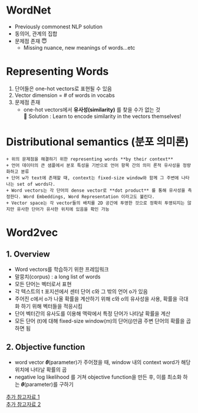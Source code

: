 # WordNet   
* Previously commonest NLP solution   
* 동의어, 관계의 집합   
* 문제점 존재 :innocent:
    + Missing nuance, new meanings of words...etc   

# Representing Words   
1. 단어들은 one-hot vectors로 표현될 수 있음   
2. Vector dimension = # of words in vocabs   
3. 문제점 존재   
    + one-hot vectors에서 **유사성(similarity)** 를 찾을 수가 없는 것   
    :gem: Solution : Learn to encode similarity in the vectors themselves!   

   
# Distributional semantics (분포 의미론)   
    + 위의 문제점을 해결하기 위한 representing words **by their context**
    + 언어 데이터의 큰 샘플에서 분포 특성을 기반으로 언어 항목 간의 의미 론적 유사성을 정량화하고 분류   
    + 단어 w가 text에 존재할 때, context는 fixed-size window와 함께 그 주변에 나타나는 set of words다.   
    + Word vectors는 각 단어의 dense vector로 **dot product** 를 통해 유사성을 측정한다. Word Embeddings, Word Representation 이라고도 불린다.   
    + Vector space는 각 vector들의 배치를 2D 공간에 투영한 것으로 정확히 투영되지는 않지만 유사한 단어가 유사한 위치에 있음을 확인 가능   



#  Word2vec   
## 1. Overview   
* Word vectors를 학습하기 위한 프레임워크   
* 말뭉치(corpus) : a long list of words   
* 모든 단어는 벡터로서 표현   
* 각 텍스트의 t 포지션에서 센터 단어 c와 그 밖의 언어 o가 있음   
* 주어진 c에서 o가 나올 확률을 계산하기 위해 c와 o의 유사성을 사용, 확률을 극대화 하기 위해 벡터들을 적응시킴   
* 단어 벡터간의 유사도를 이용해 맥락에서 특정 단어가 나타날 확률을 계산   
* 모든 단어 (t)에 대해 fixed-size window(m)의 단어(j)만큼 주변 단어의 확률을 곱하면 됨

## 2. Objective function   
* word vector 𝜽(parameter)가 주어졌을 때, window 내의 context word가 해당 위치에 나타날 확률의 곱   
* negative log likelihood 를 거쳐 objective function을 만든 후, 이를 최소화 하는 𝜽(parameter)를 구하기   



[추가 참고자료 1](https://godcode.tistory.com/26)   
[추가 참고자료 2](https://velog.io/@tobigs-text1314/CS224n-Lecture-1-Introduction-and-Word-Vector)   